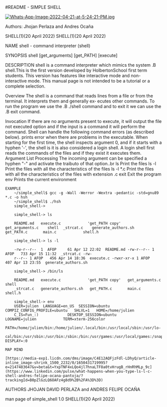 #README - SIMPLE SHELL

[![Whats-App-Image-2022-04-21-at-5-24-21-PM.jpg](https://i.postimg.cc/L6cP6H47/Whats-App-Image-2022-04-21-at-5-24-21-PM.jpg)](https://postimg.cc/dL935cym)

Authors: Jhojan Perlaza and Andres Ocaña

SHELL(1)(20 April 2022)                                                                       SHELL(1)(20 April 2022)

NAME
    shell - command interpreter (shell)

SYNOPSIS
    shell [get_arguments] [get_PATH] [execute]

DESCRIPTION
    shell is a command interpreter which mimics the system .B shell.This is the first version developed by HolbertonSchool first term students. This version has features like interactive mode and non-interactive mode. This manual page is not intended to be a tutorial or a complete selection.

Overview
    The shell is a command that reads lines from a file or from the terminal. It interprets them and generally ex‐ ecutes other commands. To run the program we use the .B ./shell command and to exit it we can use the .B exit command.

Invocation
    If  there are no arguments present to execute, it will output the file not executed option and if the input is a command it will perform the command. Shell can handle the following command  errors  (as  described  below). prints  error  when there are problems in the executable. When starting for the first time, the shell inspects argument 0, and if it starts with a hyphen '-', the shell is it is also considered  a  login  shell.  A  login shell first reads the commands of the files and if they exist it executes them.
Argument List Processing
    The  incoming argument can be specified a hyphen "-" and activate the traibuto of that option..br ls Print the files
    ls -l Print the files with all the characteristics of the files
    ls -l *.c Print the files with all the characteristics of the files with extension .c
    exit Exit the program
    env Prints the current environment

    EXAMPLE
        ~/simple_shell$ gcc -g -Wall -Werror -Wextra -pedantic -std=gnu89 *.c -o hsh
        ~/simple_shell$ ./hsh
        simple_shell-> 

        simple_shell-> ls

        README.md   execute.c            'get_PATH copy'    get_arguments.c    shell  _strcat.c    generate_authors.sh   get_PATH.c       main.c            shell.h
        
        simple_shell-> ls -l

        -rw-r--r--  1  AFOP     61 Apr 12 22:02  README.md -rw-r--r-- 1 AFOP   733 Apr 15 11:32  _strcat.c -rw-
        r--r-- 1 AFOP   456 Apr 14 18:36  execute.c -rwxr-xr-x 1 AFOP   407 Apr 13 23:55  generate_authors.sh
        
        simple_shell-> /bin/ls

        README.md   execute.c            'get_PATH copy'   get_arguments.c   shell
        _strcat.c   generate_authors.sh   get_PATH.c       main.c            shell.h

        simple_shell-> env
        USER=julien  LANGUAGE=en_US  SESSION=ubuntu  COMPIZ_CONFIG_PROFILE=ubuntu   SHLVL=1   HOME=/home/julien
        C_IS=Fun_:)             DESKTOP_SESSION=ubuntu            LOGNAME=julien            TERM=xterm-256color
        PATH=/home/julien/bin:/home/julien/.local/bin:/usr/local/sbin:/usr/lo‐
        cal/bin:/usr/sbin:/usr/bin:/sbin:/bin:/usr/games:/usr/local/games:/snap/bin DISPLAY=:0
    
    MAP MIND

    [https://media-exp1.licdn.com/dms/image/C4E12AQFjzFdl-LDhyQ/article-inline_image-shrink_1500_2232/0/1650431719995?e=2147483647&v=beta&t=YxpTNF4xLQo4jl7hnaLTF8a0tvHrugB_rHnRhMLp_9c](https://www.linkedin.com/pulse/what-happens-when-you-type-ls-l-c-shell-andres-felipe-ocana-pantoja/?trackingId=B0pZlGzLQ6OAFz4g8d9%2B%2FA%3D%3D)

AUTHORS
       JHOJAN DAVID PERLAZA and ANDRES FELIPE OCAÑA

man page of simple_shell                                 1.0                                  SHELL(1)(20 April 2022)
